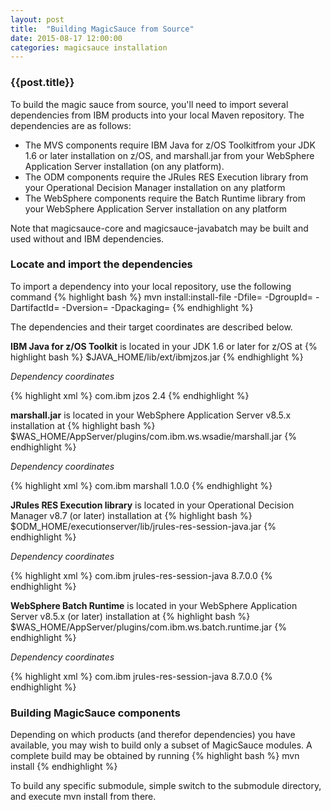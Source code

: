 ```yaml
---
layout: post
title:  "Building MagicSauce from Source"
date: 2015-08-17 12:00:00
categories: magicsauce installation
---
```

### {{post.title}}

To build the magic sauce from source, you'll need to import several dependencies
from IBM products into your local Maven repository. The dependencies are as follows:

* The MVS components require IBM Java for z/OS Toolkitfrom your JDK 1.6 or later installation on z/OS, and marshall.jar from your WebSphere Application Server installation (on any platform).
* The ODM components require the JRules RES Execution library from your Operational Decision Manager installation on any platform
* The WebSphere components require the Batch Runtime library from your WebSphere Application Server installation on any platform

Note that magicsauce-core and magicsauce-javabatch may be built and used without and IBM dependencies.

### Locate and import the dependencies
To import a dependency into your local repository, use the following command
{% highlight bash %}
mvn install:install-file -Dfile=<path-to-file> -DgroupId=<group-id> -DartifactId=<artifact-id> -Dversion=<version> -Dpackaging=<packaging>
{% endhighlight %}

The dependencies and their target coordinates are described below.

**IBM Java for z/OS Toolkit** is located in your JDK 1.6 or later for z/OS at
{% highlight bash %}
  $JAVA_HOME/lib/ext/ibmjzos.jar
{% endhighlight %}

*Dependency coordinates*

{% highlight xml  %}
<dependency>
  <groupId>com.ibm</groupId>
  <artifactId>jzos</artifactId>
  <version>2.4</version>
</dependency>
{% endhighlight %}

**marshall.jar** is located in your WebSphere Application Server v8.5.x installation at
{% highlight bash %}
  $WAS_HOME/AppServer/plugins/com.ibm.ws.wsadie/marshall.jar
{% endhighlight %}

*Dependency coordinates*

{% highlight xml  %}
<dependency>
 <groupId>com.ibm</groupId>
 <artifactId>marshall</artifactId>
 <version>1.0.0</version>
</dependency>
{% endhighlight %}

**JRules RES Execution library** is located in your Operational Decision Manager v8.7 (or later) installation at
{% highlight bash %}
  $ODM_HOME/executionserver/lib/jrules-res-session-java.jar
{% endhighlight %}

*Dependency coordinates*

{% highlight xml  %}
<dependency>
   <groupId>com.ibm</groupId>
   <artifactId>jrules-res-session-java</artifactId>
   <version>8.7.0.0</version>
 </dependency>
{% endhighlight %}

**WebSphere Batch Runtime** is located in your WebSphere Application Server v8.5.x (or later) installation at
{% highlight bash %}
  $WAS_HOME/AppServer/plugins/com.ibm.ws.batch.runtime.jar
{% endhighlight %}

*Dependency coordinates*

{% highlight xml  %}
<dependency>
   <groupId>com.ibm</groupId>
   <artifactId>jrules-res-session-java</artifactId>
   <version>8.7.0.0</version>
 </dependency>
{% endhighlight %}

### Building MagicSauce components

Depending on which products (and therefor dependencies) you have available, you may wish to build only a subset of MagicSauce modules. A complete build may be obtained by running
{% highlight bash %}
mvn install
{% endhighlight %}

To build any specific submodule, simple switch to the submodule directory, and execute mvn install from there.

